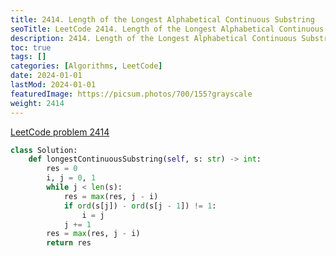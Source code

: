 ```yaml
---
title: 2414. Length of the Longest Alphabetical Continuous Substring
seoTitle: LeetCode 2414. Length of the Longest Alphabetical Continuous Substring | Python solution and explanation
description: 2414. Length of the Longest Alphabetical Continuous Substring
toc: true
tags: []
categories: [Algorithms, LeetCode]
date: 2024-01-01
lastMod: 2024-01-01
featuredImage: https://picsum.photos/700/155?grayscale
weight: 2414
---
```


[LeetCode problem 2414](https://leetcode.com/problems/length-of-the-longest-alphabetical-continuous-substring/)

```python
class Solution:
    def longestContinuousSubstring(self, s: str) -> int:
        res = 0
        i, j = 0, 1
        while j < len(s):
            res = max(res, j - i)
            if ord(s[j]) - ord(s[j - 1]) != 1:
                i = j
            j += 1
        res = max(res, j - i)
        return res

```